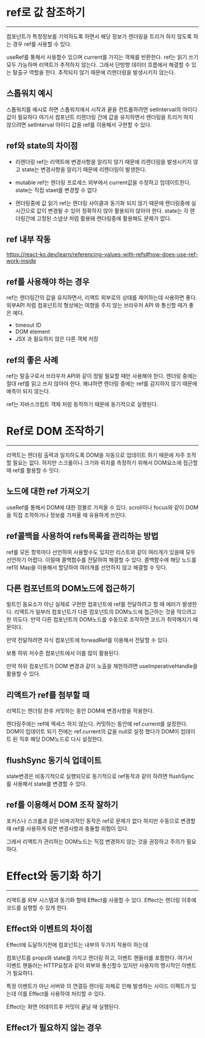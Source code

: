 # ref로 값 참조하기
---
컴포넌트가 특정정보를 기억하도록 하면서 해당 정보가 렌더링을 트리거 하지 않도록 하는 경우 ref를 사용할 수 있다.

useRef를 통해서 사용할수 있으며 current를 가지는 객체를 반환한다.
ref는 읽기 쓰기 모두 가능하며 리액트가 추적하지 않는다. 그래서 단방향 데이터 흐름에서 해결할 수 있는 탈출구 역할을 한다.
추적되지 않기 때문에 리렌더링을 발생시키지 않는다.

## 스톱워치 예시

스톱워치를 예시로 하면 스톱워치에서 시작과 끝을 컨트롤하려면  setInterval의 아이디 값이 필요하다 여기서 컴포넌트 리렌더링 간에 값을 유지하면서 렌더링을 트리거 하지 않으려면 setInterval 아이디 값을 ref를 이용해서 구현할 수 있다.

## ref와 state의 차이점

- 리렌더링
ref는 리액트에 변경사항을 알리지 않기 때문에 리렌더링을 발생시키지 않고 state는 변경사항을 알리기 때문에 리렌더링이 발생한다.

- mutable
ref는 렌더링 프로세스 외부에서 current값을 수정하고 업데이트한다.
state는 직접 staet를 변경할 수 없다

- 렌더링중에 값 읽기
ref는 렌더링 사이클과 동기화 되지 않기 때문에 렌더링중에 실시간으로 값이 변경될 수 있어 정확하지 않아 활용되지 않아야 한다.
state는 각 렌더링간에 고정된 스냅샷 처럼 활용돼 렌더링중에 활용해도 문제가 없다.

## ref 내부 작동

https://react-ko.dev/learn/referencing-values-with-refs#how-does-use-ref-work-inside

## ref를 사용해야 하는 경우

ref는 렌더링간의 값을 유지하면서, 리액트 외부로의 상태를 제어하는데 사용하면 좋다.
외부API 처럼 컴포넌트의 형상에는 여향을 주지 않는 브라우저 API 와 통신할 때가 좋은 예다.

- timeout ID
- DOM element
- JSX 과 필요하지 않은 다른 객체 저장

## ref의 좋은 사례

ref는 탈출구로서 브라우저 API와 같이 정말 필요할 때만 사용해야 한다.
렌더링 중에는 절대 ref를 읽고 쓰지 않아야 한다. 왜냐하면 렌더링 중에는 ref를 감지하지 않기 때문에 예측이 되지 않는다.

ref는 자바스크립트 객체 처럼 동작하기 때문에 동기적으로 실행된다.

# Ref로 DOM 조작하기
---
리액트는 렌더링 출력과 일치하도록 DOM을 자동으로 업데이트 하기 때문에 자주 조작할 필요는 없다.
하지만 스크롤이나 크기와 위치를 측정하기 위해서 DOM요소에 접근할 때 ref를 활용할 수 잇다.

## 노드에 대한 ref 가져오기

useRef를 통해서 DOM에 대한 정볼르 가져올 수 있다.
scroll이나 focus와 같이 DOM을 직접 조작하거나 정보를 가져올 때 유용하게 쓰인다.

## ref콜백을 사용하여 refs목록을 관리하는 방법

ref를 모든 항목마다 선언하여 사용할수도 있지만 리스트와 같이 여러개가 있을때 모두 선언하기 어렵다.
이럴때 콜백함수를 전달하여 해결할 수 있다.
콜백함수에 해당 노드를 ref의 Map을 이용해서 할당하여 여러개를 선언하지 않고 해결할 수 잇다.

## 다른 컴포넌트의 DOM노드에 접근하기

빌트인 돔요소가 아닌 실제로 구현한 컴포넌트에 ref를 전달하려고 할 때 에러가 발생한다.
리액트가 일부러 컴포넌트가 다른 컴포넌트의 DOM노드에 접근하는 것을 막으려고 한 의도다. 
만약 다른 컴포넌트의 DOM노드를 수동으로 조작하면 코드가 취약해지기 때문이다.

만약 전달하려면 자식 컴포넌트에 forwadRef를 이용해서 전달할 수 있다.

보통 하위 저수준 컴포넌트에서 이를 많이 활용된다.

만약 하위 컴포넌트가 DOM 변경과 같이 노출을 제한하려면 useImperativeHandle을 활용할 수 있다.

## 리액트가 ref를 첨부할 때

리액트는 렌더링 한후 커밋하는 동안 DOM에 변경사항을 적용한다.

렌더링주에는 ref에 엑세스 하지 않는다.
커밋하는 동안에 ref.current를 설정한다. DOM이 업데이트 되기 전에는 ref.current의 값을 null로 설정 했다가 DOM이 업데이트 된 직후 해당 DOM노드로 다시 설정한다.

## flushSync 동기식 업데이트

state변경은 비동기적으로 실행되므로 동기적으로 ref동작과 같이 하려면 flushSync를 사용해서 state를 변경할 수 있다.

## ref를 이용해서 DOM 조작 잘하기

포커스나 스크롤과 같은 비파괴적인 동작은 ref로 문제가 없다 하지만 수동으로 변경할 때 ref를 사용하게 되면 변경사항과 충돌할 위험이 있다.

그래서 리액트가 관리하는 DOM노드는 직접 변경하지 않는 것을 권장하고 주의가 필요하다.

# Effect와 동기화 하기
---
리액트를 외부 시스템과 동기화 할때 Effect를 사용할 수 있다. Effect는 렌더링 이후에 코드를 실행할 수 있게 한다.

## Effect와 이벤트의 차이점

Effect에 도달하기전에 컴포넌트는 내부의 두가지 작용이 하는데

컴포넌트를 props와 state를 가지고 렌더링 하고, 이벤트 핸들러를 포함한다.
여기서 이벤트 핸들러는 HTTP요청과 같이 외부와 통신할수 있지만 사용자의 명시적인 이벤트가 필요하다.

특정 이벤트가 아닌 서버와 의 연결등 렌더링 자체로 인해 발생하는 사이드 이펙트가 있는데 이를 Effect를 사용하여 처리할 수 있다.

Effect는 화면 어데이트후 커밋이 끝날 때 실행된다.

## Effect가 필요하지 않는 경우

